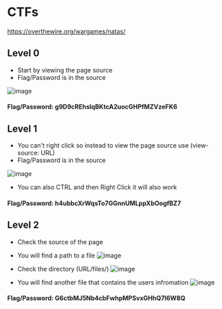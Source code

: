 # CTFs
https://overthewire.org/wargames/natas/

## Level 0

* Start by viewing the page source 
* Flag/Password is in the source

 ![image](https://github.com/Anas-Ehab/2023RoadmapNotes/assets/55194408/1c273bf8-1d91-46c8-91d2-97d1ad0c0fe0)


#### Flag/Password: g9D9cREhslqBKtcA2uocGHPfMZVzeFK6

## Level 1
* You can't right click so instead to view the page source use (view-source: URL)
* Flag/Password is in the source

![image](https://github.com/Anas-Ehab/2023RoadmapNotes/assets/55194408/a23aa8b6-70db-41a4-a6db-263995cbb862)

* You can also CTRL and then Right Click it will also work
#### Flag/Password: h4ubbcXrWqsTo7GGnnUMLppXbOogfBZ7

## Level 2
* Check the source of the page
* You will find a path to a file
  ![image](https://github.com/Anas-Ehab/2023RoadmapNotes/assets/55194408/f1920c0f-8b35-4691-a864-fd71bed667f0)

* Check the directory (URL/files/)
  ![image](https://github.com/Anas-Ehab/2023RoadmapNotes/assets/55194408/fd53e657-f986-4e73-b769-45ac2af333c7)

* You will find another file that contains the users infromation
  ![image](https://github.com/Anas-Ehab/2023RoadmapNotes/assets/55194408/f24a488b-be36-4bd8-aa70-07a6cccef2d8)

#### Flag/Password: G6ctbMJ5Nb4cbFwhpMPSvxGHhQ7I6W8Q
